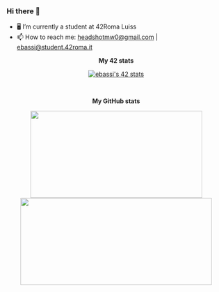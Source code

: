 ### Hi there 👋

- 🖥 I’m currently a student at 42Roma Luiss
- 📫 How to reach me: headshotmw0@gmail.com | ebassi@student.42roma.it

<div align="center">
			
<b>My 42 stats</b>

<a href="https://github.com/JaeSeoKim/badge42"><img src="https://badge42.vercel.app/api/v2/cl48hkzwl004909mg0ond07t5/stats?cursusId=21&coalitionId=124" alt="ebassi's 42 stats" /></a>

</br>

<b>My GitHub stats</b>

<a href="https://github.com/ebassi00"><img src="https://awesome-github-stats.azurewebsites.net/user-stats/ebassi00?cardType=level&theme=tokyonight" width="395" height="200"></a> 
<a href="https://github.com/ebassi00?tab=repositories"><img src="https://github-readme-stats.vercel.app/api/top-langs/?username=ebassi00&layout=compact&theme=tokyonight" width="440" height="200"></a>

</div>
